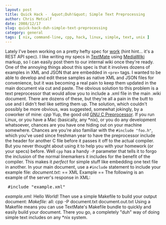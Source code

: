 ```yaml
---
layout: post
title: Quick Hack -  &quot;Duh!&quot; Simple Text Preprocessing
author: Chris Metcalf
date: 2008/12/17
slug: quick-hack-duh-simple-text-preprocessing
category: general
tags: [ nix, command-line, cpp, hack, linux, simple, text, unix ]
---
```


Lately I've been working on a pretty hefty spec for [work](http://www.blist.com) (hint hint... it's a REST API spec). I like writing my specs in [TextMate](http://macromates.com/) using [MediaWiki](http://www.mediawiki.org/wiki/MediaWiki) markup, so I can easily post them to our internal wiki once they're ready.
One of the annoying things about this spec is that it involves dozens of examples in XML and JSON that are embedded in `<pre>` tags. I wanted to be able to develop and edit these samples as native XML and JSON files for convenience, but it was becoming a real pain to keep them updated in the main document via cut and paste. The obvious solution to this problem is a text preprocessor that would allow you to include a .xml file in the main .wiki document. There are dozens of these, but they're all a pain in the butt to use and I didn't feel like setting them up.
The solution, which couldn't possibly be more obvious, was suggested, somewhat jokingly, by a coworker of mine:
_cpp_
Yup, the good old [GNU C Preprocessor](http://en.wikipedia.org/wiki/C_preprocessor). If you run Linux, or you have a Mac (basically, any *nix), or you do any development whatsoever, chances are you have one hiding out on your machine somewhere. Chances are you're also familiar with the `#include "foo.h"`, which you've used since freshman year to have the preprocessor include the header for another C file before it passes it off to the actual compiler. But you never thought about using it to help you with your homework (or your specs) before.
Well `cpp` has a handy `-P` parameter that tells it to forgo the inclusion of the normal linemarkers it includes for the benefit of the compiler. This makes it _perfect_ for simple stuff like embedding one text file in another.
In your main document, use a `#include` statement to include your example file:
_document.txt:_
    == XML Example ==
    The following is an example of the server's response in XML:
    <pre>
    #include "example.xml"
    </pre>
_example.xml:_
    <example>
	      <message>Hello World!</message>
    </example>
Then use a simple Makefile to build your output document:
_Makefile:_
    all:
		    cpp -P document.txt document.out.txt
Using a Makefile means you can use TextMate's Makefile bundle to quickly and easily build your document.
There you go, a completely "duh" way of doing simple text includes on any *nix system.

